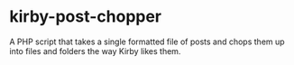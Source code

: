 kirby-post-chopper
==================

A PHP script that takes a single formatted file of posts and chops them up into files and folders the way Kirby likes them.
